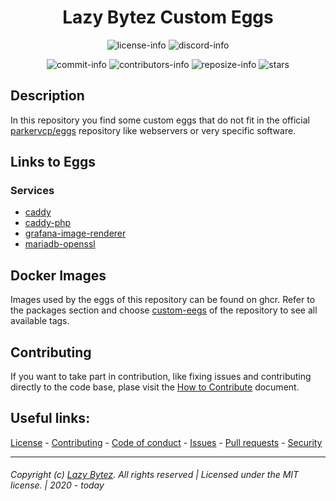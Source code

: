 <div align="center">

# Lazy Bytez Custom Eggs

![license-info][license-info]
![discord-info][discord-info]

![commit-info][commit-info]
![contributors-info][contributors-info]
![reposize-info][reposize-info]
![stars][stars]

</div>

## Description
In this repository you find some custom eggs that do not fit in the official [parkervcp/eggs](https://github.com/parkervcp/eggs) repository like webservers or very specific software.

## Links to Eggs

### Services
- [caddy](/eggs/caddy)
- [caddy-php](/eggs/caddy-php)
- [grafana-image-renderer](/eggs/grafana-image-renderer/)
- [mariadb-openssl](/eggs/mariadb-openssl)

## Docker Images
Images used by the eggs of this repository can be found on ghcr.
Refer to the packages section and choose [custom-eegs](https://github.com/lazybytez/custom-eggs/pkgs/container/custom-eggs) of the repository to see all available tags.

## Contributing

If you want to take part in contribution, like fixing issues and contributing directly to the code base, plase visit the [How to Contribute][github-contribute] document.

## Useful links:
[License][github-license] - 
[Contributing][github-contribute] - 
[Code of conduct][github-codeofconduct] - 
[Issues][github-issues] - 
[Pull requests][github-pulls] - 
[Security][github-security] 

<hr>  

###### Copyright (c) [Lazy Bytez][github-team]. All rights reserved | Licensed under the MIT license. | 2020 - today

<!-- Variables -->
[github-team]: https://github.com/lazybytez

[github-license]: https://github.com/lazybytez/eggs/blob/master/LICENSE
[github-contribute]: https://github.com/lazybytez/eggs/blob/master/CONTRIBUTING.md
[github-codeofconduct]: https://github.com/lazybytez/eggs/blob/master/CODE_OF_CONDUCT.md
[github-issues]: https://github.com/lazybytez/eggs/issues
[github-pulls]: https://github.com/lazybytez/eggs/pulls
[github-security]: https://github.com/lazybytez/eggs/blob/master/SECURITY.md


[license-info]: https://img.shields.io/github/license/lazybytez/custom-eggs?logo=gnu&style=for-the-badge&colorA=302D41&colorB=f9e2af&logoColor=f9e2af
[discord-info]: https://img.shields.io/discord/735171597362659328?label=Discord&logo=discord&logoColor=b4befe&style=for-the-badge&colorA=302D41&colorB=b4befe
[commit-info]: https://img.shields.io/github/last-commit/lazybytez/custom-eggs?style=for-the-badge&colorA=302D41&colorB=b4befe
[contributors-info]: https://img.shields.io/github/contributors/lazybytez/custom-eggs?style=for-the-badge&colorA=302D41&colorB=cba6f7
[reposize-info]: https://img.shields.io/github/repo-size/lazybytez/custom-eggs?style=for-the-badge&colorA=302D41&colorB=89dceb
[stars]: https://img.shields.io/github/stars/lazybytez/custom-eggs?colorA=302D41&colorB=f9e2af&style=for-the-badge

